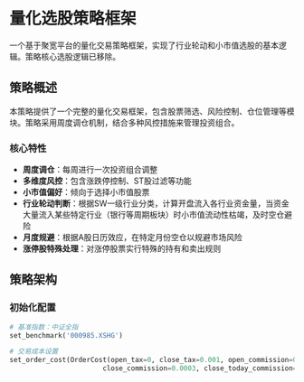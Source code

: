 # 量化选股策略框架

一个基于聚宽平台的量化交易策略框架，实现了行业轮动和小市值选股的基本逻辑。策略核心选股逻辑已移除。

## 策略概述

本策略提供了一个完整的量化交易框架，包含股票筛选、风险控制、仓位管理等模块。策略采用周度调仓机制，结合多种风控措施来管理投资组合。

### 核心特性

- **周度调仓**：每周进行一次投资组合调整
- **多维度风控**：包含涨跌停控制、ST股过滤等功能
- **小市值偏好**：倾向于选择小市值股票
- **行业轮动判断**：根据SW一级行业分类，计算开盘流入各行业资金量，当资金大量流入某些特定行业（银行等周期板块）时小市值流动性枯竭，及时空仓避险
- **月度规避**：根据A股日历效应，在特定月份空仓以规避市场风险
- **涨停股特殊处理**：对涨停股票实行特殊的持有和卖出规则

## 策略架构

### 初始化配置
```python
# 基准指数：中证全指
set_benchmark('000985.XSHG')

# 交易成本设置
set_order_cost(OrderCost(open_tax=0, close_tax=0.001, open_commission=0.0003, 
                       close_commission=0.0003, close_today_commission=0, min_commission=5))
